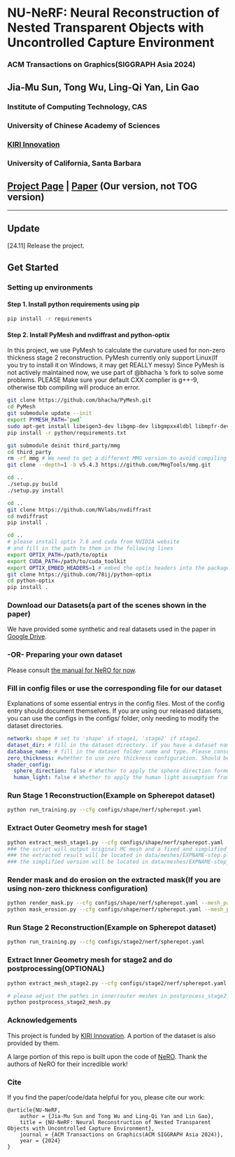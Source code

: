 

# NU-NeRF: Neural Reconstruction of Nested Transparent Objects with Uncontrolled Capture Environment
### ACM Transactions on Graphics(SIGGRAPH Asia 2024)


## Jia-Mu Sun, Tong Wu, Ling-Qi Yan, Lin Gao
### Institute of Computing Technology, CAS

### University of Chinese Academy of Sciences

### [KIRI Innovation](https://www.kiriengine.app/)

### University of California, Santa Barbara
## [Project Page](http://geometrylearning.com/NU-NeRF/) | [Paper](https://drive.google.com/drive/folders/1DP_aQ5GRow-Se4LpImYLjX3mah2__PSh?usp=sharing) (Our version, not TOG version)
****

## Update
[24.11] Release the project.

## Get Started
### Setting up environments
#### Step 1. Install python requirements using pip
```bash
pip install -r requirements
```
#### Step 2. Install PyMesh and nvdiffrast and python-optix
In this project, we use PyMesh to calculate the curvature used for non-zero thickness stage 2 reconstruction.
PyMesh currently only support Linux(If you try to install it on Windows, it may get REALLY messy)
Since PyMesh is not actively maintained now, we use part of @bhacha ‘s fork to solve some problems.
PLEASE Make sure your default CXX complier is g++-9, otherwise tbb compiling will produce an error.
```bash
git clone https://github.com/bhacha/PyMesh.git
cd PyMesh
git submodule update --init
export PYMESH_PATH=`pwd`
sudo apt-get install libeigen3-dev libgmp-dev libgmpxx4ldbl libmpfr-dev libboost-dev libboost-thread-dev libtbb-dev python3-dev
pip install -r python/requirements.txt

git submodule deinit third_party/mmg
cd third_party
rm -rf mmg # We need to get a different MMG version to avoid compiling errors
git clone --depth=1 -b v5.4.3 https://github.com/MmgTools/mmg.git

cd ..
./setup.py build
./setup.py install

cd .. 
git clone https://github.com/NVlabs/nvdiffrast
cd nvdiffrast
pip install .

cd ..
# please install optix 7.6 and cuda from NVIDIA website
# and fill in the path to them in the following lines
export OPTIX_PATH=/path/to/optix
export CUDA_PATH=/path/to/cuda_toolkit
export OPTIX_EMBED_HEADERS=1 # embed the optix headers into the package
git clone https://github.com/78ij/python-optix
cd python-optix
pip install .
```
### Download our Datasets(a part of the scenes shown in the paper)

We have provided  some synthetic and real datasets used in the paper in [Google Drive](https://drive.google.com/drive/folders/1xe4c2io66j1hbLGitXedkOJNCtizZr2V?usp=sharing). 

### -OR- Preparing your own dataset
Please consult [the manual for NeRO for now](https://github.com/liuyuan-pal/NeRO/blob/main/custom_object.md).

### Fill in config files or use the corresponding file for our dataset
Explanations of some essential entrys in the config files. Most of the config entry should document themselves. If you are using our released datasets, you can use the configs in the configs/ folder, only needing to modify the dataset directories.

```yaml
network: shape # set to 'shape' if stage1, 'stage2' if stage2.
dataset_dir: # fill in the dataset directory. if you have a dataset named 'test' in /foo/bar/test, you should fill '/foo/bar' here.
database_name: # fill in the dataset folder name and type. Please consult the example configs for the detailed usage. 
zero_thickness: #whether to use zero thickness configuration. Should be the same in stage1 and stage2.
shader_config:
  sphere_direction: false # Whether to apply the sphere direction formulation. If false, only direction is fed into the light predition(i.e. infinity far light)
  human_light: false # Whether to apply the human light assumption from NeRO. Should be false all the time in our experiments.
```

### Run Stage 1 Reconstruction(Example on Spherepot dataset)
```bash
python run_training.py --cfg configs/shape/nerf/spherepot.yaml 
```

### Extract Outer Geometry mesh for stage1
```bash
python extract_mesh_stage1.py --cfg configs/shape/nerf/spherepot.yaml 
### the script will output original MC mesh and a fixed and simplified version of mesh. Please use the simplified version for Stage2, since original MC mesh may have degenerated normal/surfaces, causing ray tracing to fail, and do not have reasonable curvature)
### the extracted result will be located in data/meshes/EXPNAME-step.ply
### the simplified version will be located in data/meshes/EXPNAME-step_simplified.ply
```

### Render mask and do erosion on the extracted mask(If you are using non-zero thickness configuration)
```bash
python render_mask.py --cfg configs/shape/nerf/spherepot.yaml --mesh_path <exported mesh path>
python mask_erosion.py --cfg configs/shape/nerf/spherepot.yaml --mesh_path <exported mesh path>
```

### Run Stage 2 Reconstruction(Example on Spherepot dataset)
```bash
python run_training.py --cfg configs/stage2/nerf/spherepot.yaml 
```

### Extract Inner Geometry mesh for stage2 and do postprocessing(OPTIONAL)
```bash
python extract_mesh_stage2.py --cfg configs/stage2/nerf/spherepot.yaml

# please adjust the pathes in inner/outer meshes in postprocess_stage2_mesh.py to your extracted mesh path.
python postprocess_stage2_mesh.py

```

### Acknowledgements
This project is funded by [KIRI Innovation](https://www.kiriengine.app/). A portion of the dataset is also provided by them. 

A large portion of this repo is built upon the code of [NeRO](https://github.com/liuyuan-pal/NeRO). Thank the authors of NeRO for their incredible work!

### Cite
If you find the paper/code/data helpful for you, please cite our work:
```
@article{NU-NeRF,
    author = {Jia-Mu Sun and Tong Wu and Ling-Qi Yan and Lin Gao},
    title = {NU-NeRF: Neural Reconstruction of Nested Transparent Objects with Uncontrolled Capture Environment},
    journal = {ACM Transactions on Graphics(ACM SIGGRAPH Asia 2024)},
    year = {2024}
}
```
